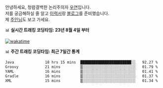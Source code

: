 안녕하세요, 청렴결백한 논리주의자 [우연](https://dev-wooyeon.github.io/quiz-app/)입니다.  
저를 궁금해하실 줄 알고 [이력서](https://ieunune.notion.site/d836ecc9172144d4b39f185b89f16a62)랑 [블로그](https://notion-blog-ieunune.vercel.app)를 준비했습니다.  
제 [주인님](https://www.instagram.com/lovely_hiru_hari_s2/)도 보고 가세요.


📊 **실시간 트래킹 코딩타임: 23년 8월 4일 부터**  

[![wakatime](https://wakatime.com/badge/user/099dd627-fdab-4072-b87a-fa91c7a76d8d.svg?style=for-the-badge)](https://wakatime.com/@099dd627-fdab-4072-b87a-fa91c7a76d8d)

📊 **주간 트래킹 코딩타임: 최근 7일간 통계**

<!--START_SECTION:waka-->

```txt
Java              18 hrs 15 mins  ███████████████████████░░   92.27 %
Groovy            21 mins         ▒░░░░░░░░░░░░░░░░░░░░░░░░   01.79 %
YAML              16 mins         ▒░░░░░░░░░░░░░░░░░░░░░░░░   01.41 %
Gradle            16 mins         ▒░░░░░░░░░░░░░░░░░░░░░░░░   01.37 %
XML               15 mins         ▒░░░░░░░░░░░░░░░░░░░░░░░░   01.34 %
```

<!--END_SECTION:waka-->

<!-- ![](./profile-3d-contrib/profile-night-view.svg)-->
